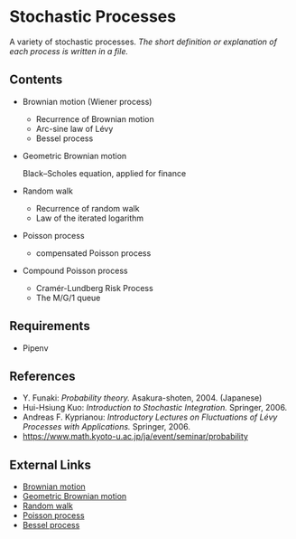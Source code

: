 # Stochastic Processes
A variety of stochastic processes. 
*The short definition or explanation of each process is written in a file.* 

## Contents
- Brownian motion (Wiener process)
  - Recurrence of Brownian motion
  - Arc-sine law of Lévy
  - Bessel process
  
- Geometric Brownian motion

    Black–Scholes equation, applied for finance

- Random walk
  - Recurrence of random walk
  - Law of the iterated logarithm

- Poisson process
  - compensated Poisson process

- Compound Poisson process
  - Cramér-Lundberg Risk Process
  - The M/G/1 queue

## Requirements
- Pipenv

## References
- Y. Funaki: *Probability theory.* Asakura-shoten, 2004. (Japanese)
- Hui-Hsiung Kuo: *Introduction to Stochastic Integration.* Springer, 2006.
- Andreas F. Kyprianou: *Introductory Lectures on Fluctuations of Lévy Processes with Applications.* Springer, 2006.
- https://www.math.kyoto-u.ac.jp/ja/event/seminar/probability

## External Links
- [Brownian motion](https://en.wikipedia.org/wiki/Brownian_motion)
- [Geometric Brownian motion](https://en.wikipedia.org/wiki/Geometric_Brownian_motion)
- [Random walk](https://en.wikipedia.org/wiki/Random_walk)
- [Poisson process](https://en.wikipedia.org/wiki/Poisson_point_process)
- [Bessel process](https://en.wikipedia.org/wiki/Bessel_process)